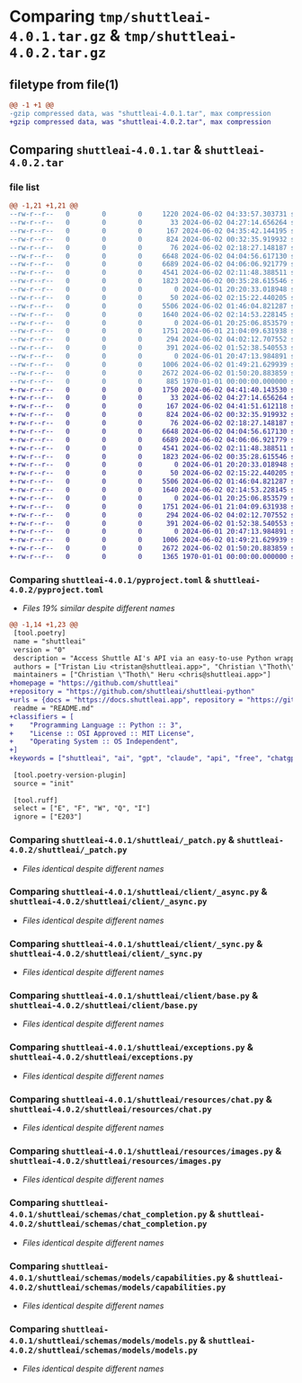 # Comparing `tmp/shuttleai-4.0.1.tar.gz` & `tmp/shuttleai-4.0.2.tar.gz`

## filetype from file(1)

```diff
@@ -1 +1 @@
-gzip compressed data, was "shuttleai-4.0.1.tar", max compression
+gzip compressed data, was "shuttleai-4.0.2.tar", max compression
```

## Comparing `shuttleai-4.0.1.tar` & `shuttleai-4.0.2.tar`

### file list

```diff
@@ -1,21 +1,21 @@
--rw-r--r--   0        0        0     1220 2024-06-02 04:33:57.303731 shuttleai-4.0.1/pyproject.toml
--rw-r--r--   0        0        0       33 2024-06-02 04:27:14.656264 shuttleai-4.0.1/README.md
--rw-r--r--   0        0        0      167 2024-06-02 04:35:42.144195 shuttleai-4.0.1/shuttleai/__init__.py
--rw-r--r--   0        0        0      824 2024-06-02 00:32:35.919932 shuttleai-4.0.1/shuttleai/_patch.py
--rw-r--r--   0        0        0       76 2024-06-02 02:18:27.148187 shuttleai-4.0.1/shuttleai/client/__init__.py
--rw-r--r--   0        0        0     6648 2024-06-02 04:04:56.617130 shuttleai-4.0.1/shuttleai/client/_async.py
--rw-r--r--   0        0        0     6689 2024-06-02 04:06:06.921779 shuttleai-4.0.1/shuttleai/client/_sync.py
--rw-r--r--   0        0        0     4541 2024-06-02 02:11:48.388511 shuttleai-4.0.1/shuttleai/client/base.py
--rw-r--r--   0        0        0     1823 2024-06-02 00:35:28.615546 shuttleai-4.0.1/shuttleai/exceptions.py
--rw-r--r--   0        0        0        0 2024-06-01 20:20:33.018948 shuttleai-4.0.1/shuttleai/py.typed
--rw-r--r--   0        0        0       50 2024-06-02 02:15:22.440205 shuttleai-4.0.1/shuttleai/resources/__init__.py
--rw-r--r--   0        0        0     5506 2024-06-02 01:46:04.821287 shuttleai-4.0.1/shuttleai/resources/chat.py
--rw-r--r--   0        0        0     1640 2024-06-02 02:14:53.228145 shuttleai-4.0.1/shuttleai/resources/images.py
--rw-r--r--   0        0        0        0 2024-06-01 20:25:06.853579 shuttleai-4.0.1/shuttleai/schemas/__init__.py
--rw-r--r--   0        0        0     1751 2024-06-01 21:04:09.631938 shuttleai-4.0.1/shuttleai/schemas/chat_completion.py
--rw-r--r--   0        0        0      294 2024-06-02 04:02:12.707552 shuttleai-4.0.1/shuttleai/schemas/common.py
--rw-r--r--   0        0        0      391 2024-06-02 01:52:38.540553 shuttleai-4.0.1/shuttleai/schemas/images_generations.py
--rw-r--r--   0        0        0        0 2024-06-01 20:47:13.984891 shuttleai-4.0.1/shuttleai/schemas/models/__init__.py
--rw-r--r--   0        0        0     1006 2024-06-02 01:49:21.629939 shuttleai-4.0.1/shuttleai/schemas/models/capabilities.py
--rw-r--r--   0        0        0     2672 2024-06-02 01:50:20.883859 shuttleai-4.0.1/shuttleai/schemas/models/models.py
--rw-r--r--   0        0        0      885 1970-01-01 00:00:00.000000 shuttleai-4.0.1/PKG-INFO
+-rw-r--r--   0        0        0     1750 2024-06-02 04:41:40.143530 shuttleai-4.0.2/pyproject.toml
+-rw-r--r--   0        0        0       33 2024-06-02 04:27:14.656264 shuttleai-4.0.2/README.md
+-rw-r--r--   0        0        0      167 2024-06-02 04:41:51.612118 shuttleai-4.0.2/shuttleai/__init__.py
+-rw-r--r--   0        0        0      824 2024-06-02 00:32:35.919932 shuttleai-4.0.2/shuttleai/_patch.py
+-rw-r--r--   0        0        0       76 2024-06-02 02:18:27.148187 shuttleai-4.0.2/shuttleai/client/__init__.py
+-rw-r--r--   0        0        0     6648 2024-06-02 04:04:56.617130 shuttleai-4.0.2/shuttleai/client/_async.py
+-rw-r--r--   0        0        0     6689 2024-06-02 04:06:06.921779 shuttleai-4.0.2/shuttleai/client/_sync.py
+-rw-r--r--   0        0        0     4541 2024-06-02 02:11:48.388511 shuttleai-4.0.2/shuttleai/client/base.py
+-rw-r--r--   0        0        0     1823 2024-06-02 00:35:28.615546 shuttleai-4.0.2/shuttleai/exceptions.py
+-rw-r--r--   0        0        0        0 2024-06-01 20:20:33.018948 shuttleai-4.0.2/shuttleai/py.typed
+-rw-r--r--   0        0        0       50 2024-06-02 02:15:22.440205 shuttleai-4.0.2/shuttleai/resources/__init__.py
+-rw-r--r--   0        0        0     5506 2024-06-02 01:46:04.821287 shuttleai-4.0.2/shuttleai/resources/chat.py
+-rw-r--r--   0        0        0     1640 2024-06-02 02:14:53.228145 shuttleai-4.0.2/shuttleai/resources/images.py
+-rw-r--r--   0        0        0        0 2024-06-01 20:25:06.853579 shuttleai-4.0.2/shuttleai/schemas/__init__.py
+-rw-r--r--   0        0        0     1751 2024-06-01 21:04:09.631938 shuttleai-4.0.2/shuttleai/schemas/chat_completion.py
+-rw-r--r--   0        0        0      294 2024-06-02 04:02:12.707552 shuttleai-4.0.2/shuttleai/schemas/common.py
+-rw-r--r--   0        0        0      391 2024-06-02 01:52:38.540553 shuttleai-4.0.2/shuttleai/schemas/images_generations.py
+-rw-r--r--   0        0        0        0 2024-06-01 20:47:13.984891 shuttleai-4.0.2/shuttleai/schemas/models/__init__.py
+-rw-r--r--   0        0        0     1006 2024-06-02 01:49:21.629939 shuttleai-4.0.2/shuttleai/schemas/models/capabilities.py
+-rw-r--r--   0        0        0     2672 2024-06-02 01:50:20.883859 shuttleai-4.0.2/shuttleai/schemas/models/models.py
+-rw-r--r--   0        0        0     1365 1970-01-01 00:00:00.000000 shuttleai-4.0.2/PKG-INFO
```

### Comparing `shuttleai-4.0.1/pyproject.toml` & `shuttleai-4.0.2/pyproject.toml`

 * *Files 19% similar despite different names*

```diff
@@ -1,14 +1,23 @@
 [tool.poetry]
 name = "shuttleai"
 version = "0"
 description = "Access Shuttle AI's API via an easy-to-use Python wrapper. Dashboard: https://shuttleai.app Discord: https://discord.gg/shuttleai"
 authors = ["Tristan Liu <tristan@shuttleai.app>", "Christian \"Thoth\" Heru <chris@shuttleai.app>"]
 maintainers = ["Christian \"Thoth\" Heru <chris@shuttleai.app>"]
+homepage = "https://github.com/shuttleai"
+repository = "https://github.com/shuttleai/shuttleai-python"
+urls = {docs = "https://docs.shuttleai.app", repository = "https://github.com/shuttleai/shuttleai-python", dashboard = "https://shuttleai.app", discord = "https://discord.gg/shuttleai"}
 readme = "README.md"
+classifiers = [
+    "Programming Language :: Python :: 3",
+    "License :: OSI Approved :: MIT License",
+    "Operating System :: OS Independent",
+]
+keywords = ["shuttleai", "ai", "gpt", "claude", "api", "free", "chatgpt", "gpt-4"]
 
 [tool.poetry-version-plugin]
 source = "init"
 
 [tool.ruff]
 select = ["E", "F", "W", "Q", "I"]
 ignore = ["E203"]
```

### Comparing `shuttleai-4.0.1/shuttleai/_patch.py` & `shuttleai-4.0.2/shuttleai/_patch.py`

 * *Files identical despite different names*

### Comparing `shuttleai-4.0.1/shuttleai/client/_async.py` & `shuttleai-4.0.2/shuttleai/client/_async.py`

 * *Files identical despite different names*

### Comparing `shuttleai-4.0.1/shuttleai/client/_sync.py` & `shuttleai-4.0.2/shuttleai/client/_sync.py`

 * *Files identical despite different names*

### Comparing `shuttleai-4.0.1/shuttleai/client/base.py` & `shuttleai-4.0.2/shuttleai/client/base.py`

 * *Files identical despite different names*

### Comparing `shuttleai-4.0.1/shuttleai/exceptions.py` & `shuttleai-4.0.2/shuttleai/exceptions.py`

 * *Files identical despite different names*

### Comparing `shuttleai-4.0.1/shuttleai/resources/chat.py` & `shuttleai-4.0.2/shuttleai/resources/chat.py`

 * *Files identical despite different names*

### Comparing `shuttleai-4.0.1/shuttleai/resources/images.py` & `shuttleai-4.0.2/shuttleai/resources/images.py`

 * *Files identical despite different names*

### Comparing `shuttleai-4.0.1/shuttleai/schemas/chat_completion.py` & `shuttleai-4.0.2/shuttleai/schemas/chat_completion.py`

 * *Files identical despite different names*

### Comparing `shuttleai-4.0.1/shuttleai/schemas/models/capabilities.py` & `shuttleai-4.0.2/shuttleai/schemas/models/capabilities.py`

 * *Files identical despite different names*

### Comparing `shuttleai-4.0.1/shuttleai/schemas/models/models.py` & `shuttleai-4.0.2/shuttleai/schemas/models/models.py`

 * *Files identical despite different names*

